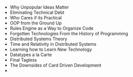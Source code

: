 * Why Unpopular Ideas Matter
* Eliminating Technical Debt
* Who Cares if its Practical
* OOP from the Ground Up
* Rules Engine as a Way to Organize Code
* Forgotten Technologies From the History of Programming
* Distributed Systems Theory
* Time and Relativity in Distributed Systems
* Learning how to Learn New Technology
* Datatypes a la Carte
* Final Tagless
* The Downsides of Card Driven Development
* 